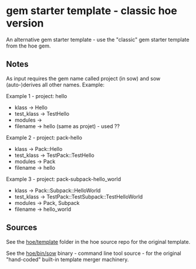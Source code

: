 # gem starter template - classic hoe version

An alternative gem starter template - use the "classic" gem starter template from the hoe gem.


## Notes

As input requires the gem name called project (in sow) and sow (auto-)derives all other names. Example:

Example 1 - project: hello

- klass -> Hello
- test_klass -> TestHello
- modules -> 
- filename -> hello  (same as projet) - used ??

Example 2 - project: pack-hello

- klass -> Pack::Hello
- test_klass -> TestPack::TestHello
- modules -> Pack
- filename -> hello

Example 3 - project: pack-subpack-hello_world

- klass -> Pack::Subpack::HelloWorld
- test_klass -> TestPack::TestSubpack::TestHelloWorld
- modules -> Pack, Subpack
- filename -> hello_world


## Sources

See the [hoe/template](https://github.com/seattlerb/hoe/tree/master/template) folder in the hoe source repo
for the original template.

See the [hoe/bin/sow](https://github.com/seattlerb/hoe/blob/master/bin/sow) binary - command line tool source - for
the original "hand-coded" built-in template merger machinery.
